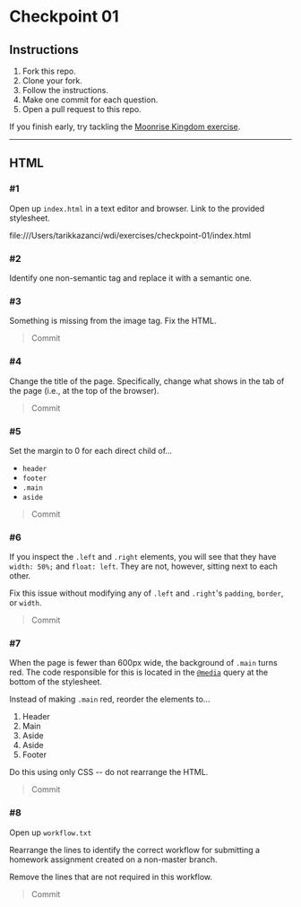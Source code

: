 # Checkpoint 01

## Instructions

1. Fork this repo.
2. Clone your fork.
3. Follow the instructions.
4. Make one commit for each question.
5. Open a pull request to this repo.

If you finish early, try tackling the [Moonrise Kingdom exercise](https://github.com/ga-wdi-exercises/moonrise_kingdom/blob/master/sam_registration.jpg).

--------------

## HTML

### #1

Open up `index.html` in a text editor and browser. Link to the provided stylesheet.

file:///Users/tarikkazanci/wdi/exercises/checkpoint-01/index.html

### #2

Identify one non-semantic tag and replace it with a semantic one.

<div class='main'>    <main>

### #3

Something is missing from the image tag. Fix the HTML.

> Commit

### #4

Change the title of the page. Specifically, change what shows in the tab of the page (i.e., at the top of the browser).

> Commit

### #5

Set the margin to 0 for each direct child of...

- `header`
- `footer`
- `.main`
- `aside`

> Commit

### #6

If you inspect the `.left` and `.right` elements, you will see that they have `width: 50%;` and `float: left`. They are not, however, sitting next to each other.

Fix this issue without modifying any of `.left` and `.right`'s `padding`, `border`, or `width`.

> Commit

### #7

When the page is fewer than 600px wide, the background of `.main` turns red. The code responsible for this is located in the [`@media`](https://www.w3schools.com/cssref/css3_pr_mediaquery.asp) query at the bottom of the stylesheet.

Instead of making `.main` red, reorder the elements to...

1. Header
2. Main
3. Aside
4. Aside
5. Footer

Do this using only CSS -- do not rearrange the HTML.

> Commit

### #8

Open up `workflow.txt`

Rearrange the lines to identify the correct workflow for submitting a homework assignment created on a non-master branch.

Remove the lines that are not required in this workflow.

> Commit
